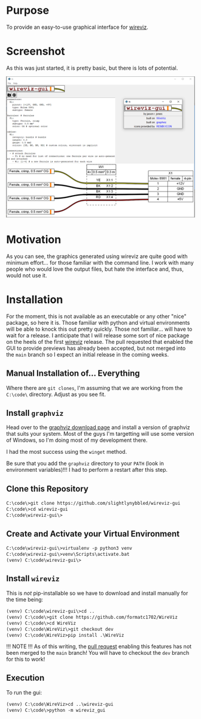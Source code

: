 # Purpose

To provide an easy-to-use graphical interface for [wireviz](https://github.com/formatc1702/WireViz).

# Screenshot

As this was just started, it is pretty basic, but there is lots of potential.

![screenshot](/docs/screenshots/screenshot.png)

# Motivation

As you can see, the graphics generated using wireviz are quite good with minimum
effort... for those familiar with the command line.  I work with many people who
would love the output files, but hate the interface and, thus, would not use it.

# Installation

For the moment, this is not available as an executable or any other "nice" package,
so here it is.  Those familiar with python and virtual environments will be able
to knock this out pretty quickly.  Those not familiar... will have to wait for
a release.  I anticipate that I will release some sort of nice package on the heels 
of the first [wireviz](https://github.com/formatc1702/WireViz) release.  The pull
requested that enabled the GUI to provide previews has already been accepted, but not
merged into the `main` branch so I expect an initial release in the coming weeks.

## Manual Installation of... Everything

Where there are `git clones`, I'm assuming that we are working from the `C:\code\`
directory.  Adjust as you see fit.

## Install `graphviz`

Head over to the [graphviz download page](https://graphviz.org/download/) and install
a version of graphviz that suits your system.  Most of the guys I'm targetting will
use some version of Windows, so I'm doing most of my development there.

I had the most success using the `winget` method.

Be sure that you add the `graphviz` directory to your `PATH` (look in 
environment variables)!!!  I had to perform a restart after this step.

## Clone this Repository

    C:\code\>git clone https://github.com/slightlynybbled/wireviz-gui
    C:\code\>cd wireviz-gui
    C:\code\wireviz-gui\>

## Create and Activate your Virtual Environment

    C:\code\wireviz-gui\>virtualenv -p python3 venv
    C:\code\wireviz-gui\>venv\Scripts\activate.bat
    (venv) C:\code\wireviz-gui\>

## Install `wireviz`

This is *not* pip-installable so we have to download and install manually for 
the time being:

    (venv) C:\code\wireviz-gui\>cd ..
    (venv) C:\code\>git clone https://github.com/formatc1702/WireViz
    (venv) C:\code\>cd WireViz
    (venv) C:\code\WireViz\>git checkout dev
    (venv) C:\code\WireViz>pip install .\WireViz
    
!!! NOTE !!! As of this writing, the [pull request](https://github.com/formatc1702/WireViz/pull/55) 
enabling this features has not been merged to the `main` branch!  You will have 
to checkout the `dev` branch for this to work!
    
## Execution

To run the gui:

    (venv) C:\code\WireViz>cd ..\wireviz-gui
    (venv) C:\code\>python -m wireviz_gui
